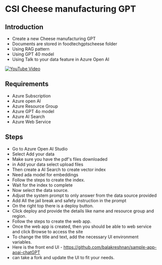# CSI Cheese manufacturing GPT

## Introduction

- Create a new Cheese manufacturing GPT
- Documents are stored in foodtechgptscheese folder
- Using RAG pattern
- Using GPT 40 model
- Using Talk to your data feature in Azure Open AI

[![YouTube Video](https://img.youtube.com/vi/UOaKXG542GM/0.jpg)](https://youtu.be/UOaKXG542GM)

## Requirements

- Azure Subscription
- Azure open AI
- Azure Resource Group
- Azure GPT 4o model
- Azure AI Search
- Azure Web Service

## Steps

- Go to Azure Open AI Studio
- Select Add your data
- Make sure you have the pdf's files downloaded
- in Add your data select upload files
- Then create a AI Search to create vector index
- Need ada model for embeddings
- Follow the steps to create the index.
- Wait for the index to complete
- Now select the data source.
- Adjust the system prompt to only answer from the data source provided
- Add All the jail break and safety instruction in the prompt
- On the right top there is a deploy button.
- Click deploy and provide the details like name and resource group and region.
- Follow the steps to create the web app.
- Once the web app is created, then you should be able to web service and click Browse to access the site
- To change the title and text, add the necessary UI environment variables.
- Here is the front end UI - https://github.com/balakreshnan/sample-app-aoai-chatGPT
- can take a fork and update the UI to fit your needs.
